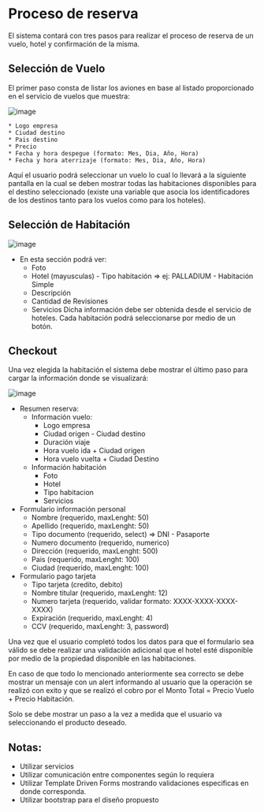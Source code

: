 # Proceso de reserva

El sistema contará con tres pasos para realizar el proceso de reserva de un vuelo, hotel y confirmación de la misma.

## Selección de Vuelo

El primer paso consta de listar los aviones en base al listado proporcionado en el servicio de vuelos que muestra:

![image](https://github.com/fpiemontesi/utn-dabd-booking-process/assets/32469880/2548a97d-f100-4294-a9b6-ffebbe95672a)

    * Logo empresa
    * Ciudad destino
    * Pais destino
    * Precio
    * Fecha y hora despegue (formato: Mes, Dia, Año, Hora)
    * Fecha y hora aterrizaje (formato: Mes, Dia, Año, Hora)

Aquí el usuario podrá seleccionar un vuelo lo cual lo llevará a la siguiente pantalla en la cual se deben mostrar todas las habitaciones disponibles para el destino seleccionado (existe una variable que asocia los identificadores de los destinos tanto para los vuelos como para los hoteles).

## Selección de Habitación

![image](https://github.com/fpiemontesi/utn-dabd-booking-process/assets/32469880/e9bc6f84-7a23-4d15-91e2-2aae5a72c304)

- En esta sección podrá ver:
    * Foto
    * Hotel (mayusculas) - Tipo habitación => ej: PALLADIUM - Habitación Simple
    * Descripción
    * Cantidad de Revisiones
    * Servicios
Dicha información debe ser obtenida desde el servicio de hoteles. Cada habitación podrá seleccionarse por medio de un botón.

## Checkout
Una vez elegida la habitación el sistema debe mostrar el último paso para cargar la información donde se visualizará:

![image](https://github.com/fpiemontesi/utn-dabd-booking-process/assets/32469880/a6ca23ac-ee77-47d4-82b9-8d28d614dc76)

  * Resumen reserva:
    - Información vuelo:
      * Logo empresa
      * Ciudad origen - Ciudad destino
      * Duración viaje
      * Hora vuelo ida + Ciudad origen
      * Hora vuelo vuelta + Ciudad Destino
    - Información habitación
      * Foto
      * Hotel
      * Tipo habitacion
      * Servicios
  * Formulario información personal
    - Nombre (requerido, maxLenght: 50)
    - Apellido (requerido, maxLenght: 50)
    - Tipo documento (requerido, select)
        => DNI - Pasaporte 
    - Numero documento (requerido, numerico)
    - Dirección (requerido, maxLenght: 500)
    - Pais (requerido, maxLenght: 100)
    - Ciudad (requerido, maxLenght: 100)
  * Formulario pago tarjeta
    - Tipo tarjeta (credito, debito)
    - Nombre titular (requerido, maxLenght: 12)
    - Numero tarjeta (requerido, validar formato: XXXX-XXXX-XXXX-XXXX)
    - Expiración (requerido, maxLenght: 4)
    - CCV (requerido, maxLenght: 3, password)

Una vez que el usuario completó todos los datos para que el formulario sea válido se debe realizar una validación adicional que el hotel esté disponible por medio de la propiedad disponible en las habitaciones.

En caso de que todo lo mencionado anteriormente sea correcto se debe mostrar un mensaje con un alert informando al usuario que la operación se realizó con exito y que se realizó el cobro por el Monto Total = Precio Vuelo + Precio Habitación.

Solo se debe mostrar un paso a la vez a medida que el usuario va seleccionando el producto deseado.

## Notas:
  - Utilizar servicios
  - Utilizar comunicación entre componentes según lo requiera
  - Utilizar Template Driven Forms mostrando validaciones especificas en donde corresponda.
  - Utilizar bootstrap para el diseño propuesto
